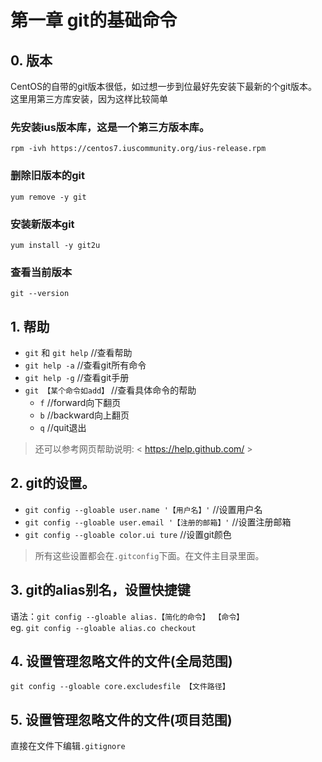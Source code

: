 # 第一章 git的基础命令 

## 0. 版本
CentOS的自带的git版本很低，如过想一步到位最好先安装下最新的个git版本。
这里用第三方库安装，因为这样比较简单  

### 先安装ius版本库，这是一个第三方版本库。

`rpm -ivh https://centos7.iuscommunity.org/ius-release.rpm`  

### 删除旧版本的git

`yum remove -y git`

### 安装新版本git  

`yum install -y git2u`  

### 查看当前版本  

`git --version`

## 1. 帮助  

+ `git` 和 `git help` //查看帮助  
+ `git help -a`  //查看git所有命令  
+ `git help -g`  //查看git手册  
+ `git 【某个命令如add】`  //查看具体命令的帮助  
    + `f` //forward向下翻页  
    + `b` //backward向上翻页  
    + `q` //quit退出  
  
> 还可以参考网页帮助说明: < https://help.github.com/ >  

## 2. git的设置。 
  
+ `git config --gloable user.name '【用户名】'`    //设置用户名  
+ `git config --gloable user.email '【注册的邮箱】'`  //设置注册邮箱  
+ `git config --gloable color.ui ture`      //设置git颜色  
> 所有这些设置都会在`.gitconfig`下面。在文件主目录里面。  

## 3. git的alias别名，设置快捷键  
  
语法：`git config --gloable alias.【简化的命令】 【命令】`  
eg. `git config --gloable alias.co checkout`  
  
## 4. 设置管理忽略文件的文件(全局范围)  
  
`git config --gloable core.excludesfile 【文件路径】`  
  
## 5. 设置管理忽略文件的文件(项目范围)  
  
直接在文件下编辑`.gitignore`  

